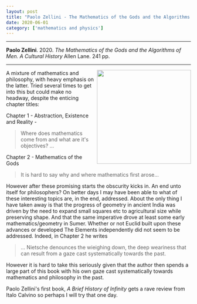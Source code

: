 ```yaml
---
layout: post
title: "Paolo Zellini - The Mathematics of the Gods and the Algorithms of Men"
date: 2020-06-01
category: ['mathematics and physics']
---
```


***
<b>Paolo Zellini</b>. 2020. _The Mathematics of the Gods and the Algorithms of Men. A Cultural History_ Allen Lane. 241 pp.

***
<img align="right" width="256" src="https://cdn2.penguin.com.au/covers/original/9780241312179.jpg" alt="" />

A mixture of mathematics and philosophy, with heavy emphasis on the latter.  Tried several times to get into this but could make no headway, despite the enticing chapter titles: 

Chapter 1 - Abstraction, Existence and Reality - 
  > Where does mathematics come from and what are it's objectives? ...
  
Chapter 2 - Mathematics of the Gods
  > It is hard to say why and where mathematics first arose...  

However after these promising starts the obscurity kicks in. An end unto itself for philosophers?  On better days I may have been able to what of these interesting topics are, in the end, addressed.  About the only thing I have taken away is that the progress of geometry in ancient India was driven by the need to expand small squares etc to agricultural size while preserving shape.  And that the same imperative drove at least some early mathematics/geometry in Sumer.  Whether or not Euclid built upon these advances or developed The Elements independently did not seem to be addressed.  Indeed, in Chapter 2 he writes

> ... Nietsche denounces the wieighing down, the deep weariness that can result from a gaze cast systematically towards the past.

However it is hard to take this seriously given that the author then spends a large part of this book with his own gaze cast systematically towards mathematics and philosophy in the past.

Paolo Zellini's first book, _A Brief History of Infinity_ gets a rave review from Italo Calvino so perhaps I will try that one day.

